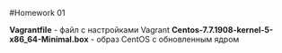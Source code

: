 #Homework 01

**Vagrantfile** - файл с настройками Vagrant
**Centos-7.7.1908-kernel-5-x86_64-Minimal.box** - образ CentOS с обновленным ядром
